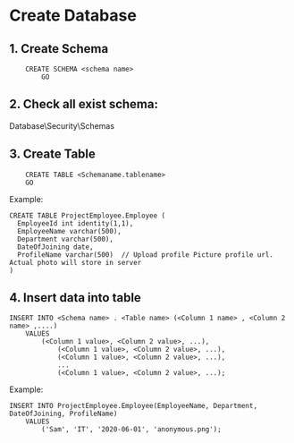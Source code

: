 # Create Database
## 1. Create Schema
```
    CREATE SCHEMA <schema name>
		GO
```
## 2. Check all exist schema:
  Database\Security\Schemas
## 3. Create Table
```
    CREATE TABLE <Schemaname.tablename>
    GO
```
Example:
```
CREATE TABLE ProjectEmployee.Employee (
  EmployeeId int identity(1,1),
  EmployeeName varchar(500),
  Department varchar(500),
  DateOfJoining date,
  ProfileName varchar(500)  // Upload profile Picture profile url. Actual photo will store in server
)

```
## 4. Insert data into table
```
INSERT INTO <Schema name> . <Table name> (<Column 1 name> , <Column 2 name> ,....)
	VALUES 
		(<Column 1 value>, <Column 2 value>, ...),
    		(<Column 1 value>, <Column 2 value>, ...),
    		(<Column 1 value>, <Column 2 value>, ...),
    		...
    		(<Column 1 value>, <Column 2 value>, ...);
```
Example:
```
INSERT INTO ProjectEmployee.Employee(EmployeeName, Department, DateOfJoining, ProfileName)
	VALUES 
		('Sam', 'IT', '2020-06-01', 'anonymous.png');

```
